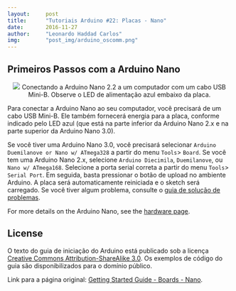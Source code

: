 ```yaml
---
layout:     post
title:      "Tutoriais Arduino #22: Placas - Nano"
date:       2016-11-27
author:     "Leonardo Haddad Carlos"
img:        "post_img/arduino_oscomm.png"
---
```


## Primeiros Passos com a Arduino Nano

<p style="text-align: center;">
    <img src="{{ site.baseurl }}/post_img/arduinotutorials/nano_board.jpg" style="margin: 0 auto; max-height: 390px;" />
Conectando a Arduino Nano 2.2 a um computador com um cabo USB Mini-B. Observe o LED de alimentação azul embaixo da placa.
</p>

Para conectar a Arduino Nano ao seu computador, você precisará de um cabo USB Mini-B. Ele também fornecerá energia para a placa, conforme indicado pelo LED azul (que está na parte inferior da Arduino Nano 2.x e na parte superior da Arduino Nano 3.0).

Se você tiver uma Arduino Nano 3.0, você precisará selecionar `Arduino Duemilanove or Nano w/ ATmega328` a partir do menu `Tools`> `Board`. Se você tem uma Arduino Nano 2.x, selecione `Arduino Diecimila`, `Duemilanove`, ou `Nano w/ ATmega168`. Selecione a porta serial correta a partir do menu `Tools`> `Serial Port`. Em seguida, basta pressionar o botão de upload no ambiente Arduino. A placa será automaticamente reiniciada e o sketch será carregado. Se você tiver algum problema, consulte o [guia de solução de problemas][troubleshooting].

For more details on the Arduino Nano, see the [hardware page][nanohwpage].

License
----

O texto do guia de iniciação do Arduino está publicado sob a licença [Creative Commons Attribution-ShareAlike 3.0][ccasa3]. Os exemplos de código do guia são disponibilizados para o domínio público.

Link para a página original: [Getting Started Guide - Boards - Nano][originalpage].

[//]: # (These are reference links used in the body of this note and get stripped out when the markdown processor does its job. There is no need to format nicely because it shouldn't be seen. Thanks SO - http://stackoverflow.com/questions/4823468/store-comments-in-markdown-syntax)


   [placeholder]: <>
   [nanohwpage]: <https://www.arduino.cc/en/Main/ArduinoBoardNano>
   [reference]: <https://www.arduino.cc/en/Reference/HomePage>
   [tutexamples]: <https://www.arduino.cc/en/Tutorial/HomePage>
   [troubleshooting]: </2016/11/25/arduino-10troubleshooting/>
   [environment]: </2016/11/21/arduino-7environment/>
   [firststeps]: </2016/11/20/arduino-1start/>
   [originalpage]: <https://www.arduino.cc/en/Guide/ArduinoNano>
   [ccasa3]: <https://creativecommons.org/licenses/by-sa/3.0>
   [arduino]: <https://www.arduino.cc>
